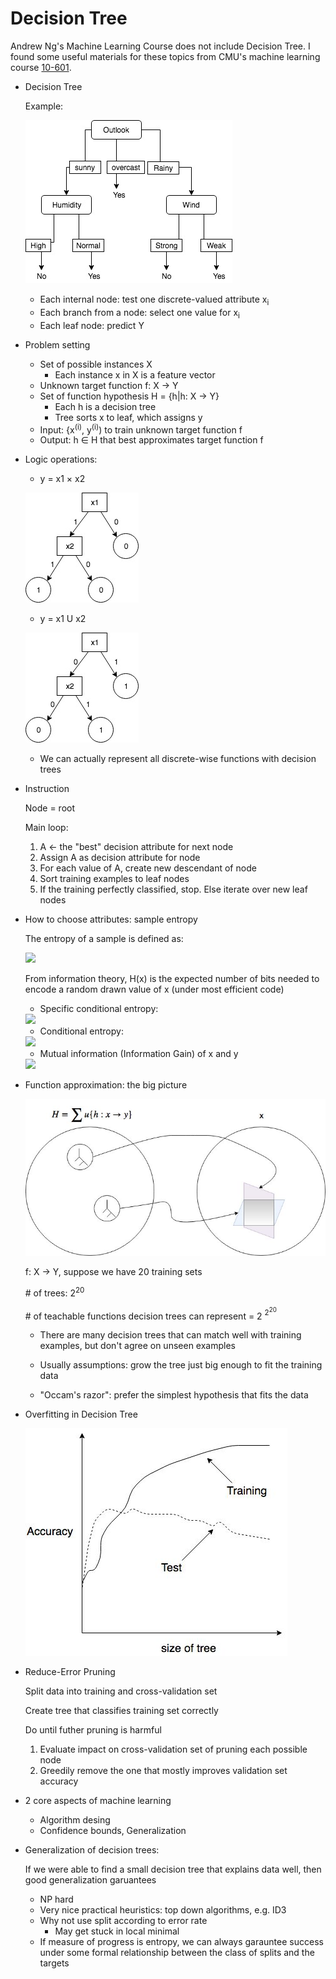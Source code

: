 # Decision Tree

Andrew Ng's Machine Learning Course does not include Decision Tree. I found some useful materials for these topics from CMU's machine learning course [10-601](http://www.cs.cmu.edu/~ninamf/courses/601sp15/lectures.html).  
* Decision Tree

    Example:    

    ![DecisionTree](../images/DecisionTree.jpg)

    * Each internal node: test one discrete-valued attribute x<sub>i</sub>
    * Each branch from a node: select one value for x<sub>i</sub>
    * Each leaf node: predict Y

* Problem setting
    * Set of possible instances X
        * Each instance x in X is a feature vector
    * Unknown target function f: X &rarr; Y
    * Set of function hypothesis H = {h|h: X &rarr; Y}
        * Each h is a decision tree
        * Tree sorts x to leaf, which assigns y
    * Input: {x<sup>(i)</sup>, y<sup>(i)</sup>) to train unknown target function f
    * Output: h &isin; H that best approximates target function f

* Logic operations:
    * y = x1 &times; x2

    ![AndOper](../images/AndOper.jpg)

    * y = x1 U x2

    ![OrOper](../images/OrOper.jpg)

    * We can actually represent all discrete-wise functions with decision trees

* Instruction
    
    Node = root
    
    Main loop:
    
    1. A &larr; the "best" decision attribute for next node
    1. Assign A as decision attribute for node
    1. For each value of A, create new descendant of node
    1. Sort training examples to leaf nodes
    1. If the training perfectly classified, stop. Else iterate over new leaf nodes

* How to choose attributes: sample entropy

    The entropy of a sample is defined as:

    <img src="http://latex.codecogs.com/svg.latex?H(x)=-\sum_{i=1}^{n}P(x=i)\textrm{log}P(x=i)"/>

    From information theory, H(x) is the expected number of bits needed to encode a random drawn value of x (under most efficient code)

    * Specific conditional entropy:
    
    <img src="http://latex.codecogs.com/svg.latex?H(x|y=v)=-\sum_{i=1}^{n}P(x=i|y=v)\textrm{log}P(x=i|y=v)"/>

    * Conditional entropy:

    <img src="http://latex.codecogs.com/svg.latex?H(x|y)=-\sum_{v{\in}values(y)}P(y=v)H(x|y=v)"/>

    * Mutual information (Information Gain) of x and y

    <img src="http://latex.codecogs.com/svg.latex?l(x,y)=H(x)-H(x|y)=H(y)-H(y|x)"/>

* Function approximation: the big picture

    ![FunctionApproximation](../images/FunctionApproximation.jpg)

    f: X &rarr; Y, suppose we have 20 training sets

    \# of trees: 2<sup>20</sup>

    \# of teachable functions decision trees can represent = 2 <sup>2<sup>20</sup></sup>

    * There are many decision trees that can match well with training examples, but don't agree on unseen examples

    * Usually assumptions: grow the tree just big enough to fit the training data

    * "Occam's razor": prefer the simplest hypothesis that fits the data

* Overfitting in Decision Tree

    ![DT_overfitting](../images/DT_overfitting.jpg)

* Reduce-Error Pruning
    
    Split data into training and cross-validation set

    Create tree that classifies training set correctly

    Do until futher pruning is harmful

    1. Evaluate impact on cross-validation set of pruning each possible node
    2. Greedily remove the one that mostly improves validation set accuracy

* 2 core aspects of machine learning

    * Algorithm desing
    * Confidence bounds, Generalization

* Generalization of decision trees:

    If we were able to find a small decision tree that explains data well, then good generalization garuantees

    * NP hard
    * Very nice practical heuristics: top down algorithms, e.g. ID3
    * Why not use split according to error rate
        * May get stuck in local minimal
    * If measure of progress is entropy, we can always garauntee success under some formal relationship between the class of splits and the targets
